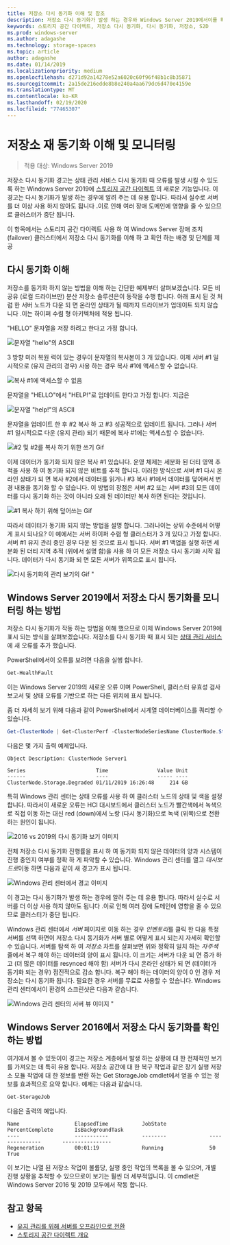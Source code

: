 ```yaml
---
title: 저장소 다시 동기화 이해 및 참조
description: 저장소 다시 동기화가 발생 하는 경우와 Windows Server 2019에서이를 확인 하는 방법에 대 한 자세한 정보입니다.
keywords: 스토리지 공간 다이렉트, 저장소 다시 동기화, 다시 동기화, 저장소, S2D
ms.prod: windows-server
ms.author: adagashe
ms.technology: storage-spaces
ms.topic: article
author: adagashe
ms.date: 01/14/2019
ms.localizationpriority: medium
ms.openlocfilehash: d271d92a14278e52a6020c60f96f48b1c8b35871
ms.sourcegitcommit: 2a15de216edde8b8e240a4aa679dc6d470e4159e
ms.translationtype: MT
ms.contentlocale: ko-KR
ms.lasthandoff: 02/19/2020
ms.locfileid: "77465307"
---
```

# <a name="understand-and-monitor-storage-resync"></a>저장소 재 동기화 이해 및 모니터링

>적용 대상: Windows Server 2019

저장소 다시 동기화 경고는 상태 관리 서비스 다시 동기화 때 오류를 발생 시킬 수 있도록 하는 Windows Server 2019에 [스토리지 공간 다이렉트](storage-spaces-direct-overview.md) 의 새로운 기능입니다. 이 경고는 다시 동기화가 발생 하는 경우에 알려 주는 데 유용 합니다. 따라서 실수로 서버를 더 이상 사용 하지 않아도 됩니다 .이로 인해 여러 장애 도메인에 영향을 줄 수 있으므로 클러스터가 중단 됩니다. 

이 항목에서는 스토리지 공간 다이렉트 사용 하 여 Windows Server 장애 조치 (failover) 클러스터에서 저장소 다시 동기화를 이해 하 고 확인 하는 배경 및 단계를 제공

## <a name="understanding-resync"></a>다시 동기화 이해

저장소를 동기화 하지 않는 방법을 이해 하는 간단한 예제부터 살펴보겠습니다. 모든 비공유 (로컬 드라이브만) 분산 저장소 솔루션은이 동작을 수행 합니다. 아래 표시 된 것 처럼 한 서버 노드가 다운 되 면 온라인 상태가 될 때까지 드라이브가 업데이트 되지 않습니다 .이는 하이퍼 수렴 형 아키텍처에 적용 됩니다. 

"HELLO" 문자열을 저장 하려고 한다고 가정 합니다. 

![문자열 "hello"의 ASCII](media/understand-storage-resync/hello.png)

3 방향 미러 복원 력이 있는 경우이 문자열의 복사본이 3 개 있습니다. 이제 서버 #1 일시적으로 (유지 관리의 경우) 사용 하는 경우 복사 #1에 액세스할 수 없습니다.

![복사 #1에 액세스할 수 없음](media/understand-storage-resync/copy1.png)

문자열을 "HELLO"에서 "HELP!"로 업데이트 한다고 가정 합니다. 지금은

![문자열 "help!"의 ASCII](media/understand-storage-resync/help.png)

문자열을 업데이트 한 후 #2 복사 하 고 #3 성공적으로 업데이트 됩니다. 그러나 서버 #1 일시적으로 다운 (유지 관리) 되기 때문에 복사 #1에는 액세스할 수 없습니다. 

![#2 및 #2를 복사 하기 위한 쓰기 Gif](media/understand-storage-resync/write.gif)

이제 데이터가 동기화 되지 않은 복사 #1 있습니다. 운영 체제는 세분화 된 더티 영역 추적을 사용 하 여 동기화 되지 않은 비트를 추적 합니다. 이러한 방식으로 서버 #1 다시 온라인 상태가 되 면 복사 #2에서 데이터를 읽거나 #3 복사 #1에서 데이터를 덮어써서 변경 내용을 동기화 할 수 있습니다. 이 방법의 장점은 서버 #2 또는 서버 #3의 모든 데이터를 다시 동기화 하는 것이 아니라 오래 된 데이터만 복사 하면 된다는 것입니다.

![#1 복사 하기 위해 덮어쓰는 Gif](media/understand-storage-resync/overwrite.gif)

따라서 데이터가 동기화 되지 않는 방법을 설명 합니다. 그러나이는 상위 수준에서 어떻게 표시 되나요? 이 예에서는 서버 하이퍼 수렴 형 클러스터가 3 개 있다고 가정 합니다. 서버 #1 유지 관리 중인 경우 다운 된 것으로 표시 됩니다. 서버 #1 백업을 실행 하면 세분화 된 더티 지역 추적 (위에서 설명 함)을 사용 하 여 모든 저장소 다시 동기화 시작 됩니다. 데이터가 다시 동기화 되 면 모든 서버가 위쪽으로 표시 됩니다.

![다시 동기화의 관리 보기의 Gif "](media/understand-storage-resync/admin.gif)

## <a name="how-to-monitor-storage-resync-in-windows-server-2019"></a>Windows Server 2019에서 저장소 다시 동기화를 모니터링 하는 방법

저장소 다시 동기화가 작동 하는 방법을 이해 했으므로 이제 Windows Server 2019에 표시 되는 방식을 살펴보겠습니다. 저장소를 다시 동기화 때 표시 되는 [상태 관리 서비스](../../failover-clustering/health-service-overview.md) 에 새 오류를 추가 했습니다.

PowerShell에서이 오류를 보려면 다음을 실행 합니다.

``` PowerShell
Get-HealthFault
```

이는 Windows Server 2019의 새로운 오류 이며 PowerShell, 클러스터 유효성 검사 보고서 및 상태 오류를 기반으로 하는 다른 위치에 표시 됩니다. 

좀 더 자세히 보기 위해 다음과 같이 PowerShell에서 시계열 데이터베이스를 쿼리할 수 있습니다.

```PowerShell
Get-ClusterNode | Get-ClusterPerf -ClusterNodeSeriesName ClusterNode.Storage.Degraded
```
다음은 몇 가지 출력 예제입니다.

```
Object Description: ClusterNode Server1

Series                       Time                Value Unit
------                       ----                ----- ----
ClusterNode.Storage.Degraded 01/11/2019 16:26:48     214 GB
```

특히 Windows 관리 센터는 상태 오류를 사용 하 여 클러스터 노드의 상태 및 색을 설정 합니다. 따라서이 새로운 오류는 HCI 대시보드에서 클러스터 노드가 빨간색에서 녹색으로 직접 이동 하는 대신 red (down)에서 노랑 (다시 동기화)으로 녹색 (위쪽)으로 전환 하는 원인이 됩니다.

![2016 vs 2019의 다시 동기화 보기 이미지](media/understand-storage-resync/compare.png)

전체 저장소 다시 동기화 진행률을 표시 하 여 동기화 되지 않은 데이터의 양과 시스템이 진행 중인지 여부를 정확 하 게 파악할 수 있습니다. Windows 관리 센터를 열고 *대시보드로*이동 하면 다음과 같이 새 경고가 표시 됩니다.

![Windows 관리 센터에서 경고 이미지](media/understand-storage-resync/alert.png)

이 경고는 다시 동기화가 발생 하는 경우에 알려 주는 데 유용 합니다. 따라서 실수로 서버를 더 이상 사용 하지 않아도 됩니다 .이로 인해 여러 장애 도메인에 영향을 줄 수 있으므로 클러스터가 중단 됩니다. 

Windows 관리 센터에서 *서버* 페이지로 이동 하는 경우 *인벤토리*를 클릭 한 다음 특정 서버를 선택 하면이 저장소 다시 동기화가 서버 별로 어떻게 표시 되는지 자세히 확인할 수 있습니다. 서버를 탐색 하 여 *저장소* 차트를 살펴보면 위와 정확히 일치 하는 *자주색* 줄에서 복구 해야 하는 데이터의 양이 표시 됩니다. 이 크기는 서버가 다운 되 면 증가 하 고 (더 많은 데이터를 resynced 해야 함) 서버가 다시 온라인 상태가 되 면 (데이터가 동기화 되는 경우) 점진적으로 감소 합니다. 복구 해야 하는 데이터의 양이 0 인 경우 저장소는 다시 동기화 됩니다. 필요한 경우 서버를 무료로 사용할 수 있습니다. Windows 관리 센터에서이 환경의 스크린샷은 다음과 같습니다.

![Windows 관리 센터의 서버 뷰 이미지 "](media/understand-storage-resync/server.png)

## <a name="how-to-see-storage-resync-in-windows-server-2016"></a>Windows Server 2016에서 저장소 다시 동기화를 확인 하는 방법

여기에서 볼 수 있듯이이 경고는 저장소 계층에서 발생 하는 상황에 대 한 전체적인 보기를 가져오는 데 특히 유용 합니다. 저장소 공간에 대 한 복구 작업과 같은 장기 실행 저장소 모듈 작업에 대 한 정보를 반환 하는 Get StorageJob cmdlet에서 얻을 수 있는 정보를 효과적으로 요약 합니다. 예제는 다음과 같습니다.

```PowerShell
Get-StorageJob
```

다음은 출력의 예입니다.

```
Name                  ElapsedTime           JobState              PercentComplete       IsBackgroundTask
----                  -----------           --------              ---------------       ----------------
Regeneration          00:01:19              Running               50                    True

```

이 보기는 나열 된 저장소 작업이 볼륨당, 실행 중인 작업의 목록을 볼 수 있으며, 개별 진행 상황을 추적할 수 있으므로이 보기는 훨씬 더 세부적입니다. 이 cmdlet은 Windows Server 2016 및 2019 모두에서 작동 합니다.

## <a name="see-also"></a>참고 항목

- [유지 관리를 위해 서버를 오프라인으로 전환](maintain-servers.md)
- [스토리지 공간 다이렉트 개요](storage-spaces-direct-overview.md)